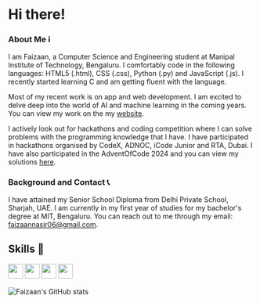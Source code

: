 # Hi there!
### About Me ℹ️
I am Faizaan, a Computer Science and Engineering student at Manipal Institute of Technology, Bengaluru. I comfortably code in the following languages: HTML5 (.html), CSS (.css), Python (.py) and JavaScript (.js). I recently started learning C and am getting fluent with the language. 

Most of my recent work is on app and web development. I am excited to delve deep into the world of AI and machine learning in the coming years. You can view my work on the my [website](https://faizaan-nasir.vercel.app). 

I actively look out for hackathons and coding competition where I can solve problems with the programming knowledge that I have. I have participated in hackathons organised by CodeX, ADNOC, iCode Junior and RTA, Dubai. I have also participated in the AdventOfCode 2024 and you can view my solutions [here](https://github.com/Faizaan-Nasir/AOC-MySolutions).

### Background and Contact 📞
I have attained my Senior School Diploma from Delhi Private School, Sharjah, UAE. I am currently in my first year of studies for my bachelor's degree at MIT, Bengaluru. You can reach out to me through my email: faizaannasir06@gmail.com.

## Skills 🎯
<img src="https://img.shields.io/badge/python-3670A0?style=for-the-badge&logo=python&logoColor=ffdd54" style="margin-bottom: 4px;" height="30px"> <img src="https://img.shields.io/badge/html5-%23E34F26.svg?style=for-the-badge&logo=html5&logoColor=white" style="margin-bottom: 4px;" height="30px"> <img src="https://img.shields.io/badge/css3-%231572B6.svg?style=for-the-badge&logo=css3&logoColor=white" style="margin-bottom: 4px;" height="30px"> <img src="https://img.shields.io/badge/JavaScript-323330?style=for-the-badge&logo=javascript&logoColor=F7DF1E" style="margin-bottom: 4px;" height="30px"> 

![Faizaan's GitHub stats](https://github-readme-stats.vercel.app/api?username=Faizaan-Nasir)


